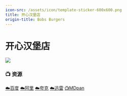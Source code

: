 ```yaml
---
icon-src: /assets/icon/template-sticker-600x600.png
title: 开心汉堡店
origin-title: Bobs Burgers
---
```

# 开心汉堡店

![](/assets/image/bobsburgers.jpg)

### 📺 资源 <Badge type="tip" text="YYeTs人人字幕组" /> <Badge type="tip" text="小寒压制" /> <Badge type="tip" text="擦枪字幕组" /> <Badge type="warning" text="漫迪字幕组" />

[☁️百度](https://pan.baidu.com/s/1Q7nFut58O1s2RMG--MW7HA?pwd=xcrc) [☁️阿里](https://www.alipan.com/s/Dp8yLSPHddT) [☁️夸克](https://pan.quark.cn/s/64f06543b85e) [☁️迅雷](https://pan.xunlei.com/s/VO8W0lgjCmHMz6_PesOZbKuLA1?pwd=t4dn#) [📺MDpan](https://pan.mdsub.top/%E5%BC%80%E5%BF%83%E6%B1%89%E5%A0%A1%E5%BA%97)
